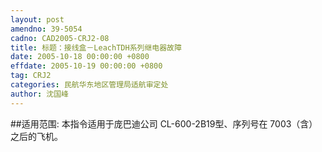```yaml
---
layout: post
amendno: 39-5054
cadno: CAD2005-CRJ2-08
title: 标题：接线盒－LeachTDH系列继电器故障
date: 2005-10-18 00:00:00 +0800
effdate: 2005-10-19 00:00:00 +0800
tag: CRJ2
categories: 民航华东地区管理局适航审定处
author: 沈国峰
---
```


##适用范围:
本指令适用于庞巴迪公司 CL-600-2B19型、序列号在 7003（含）之后的飞机。

